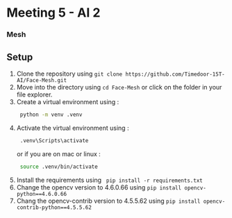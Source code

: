 # Meeting 5 - AI 2
### Mesh

## Setup
1. Clone the repository using `git clone https://github.com/Timedoor-15T-AI/Face-Mesh.git`
2. Move into the directory using `cd Face-Mesh` or click on the folder in your file explorer.
3. Create a virtual environment using :
   ```bash
    python -m venv .venv
   ```
4. Activate the virtual environment using :
   ```bash
    .venv\Scripts\activate
   ```
   or if you are on mac or linux :
   ```bash
    source .venv/bin/activate
   ```
5. Install the requirements using ` pip install -r requirements.txt`
6. Change the opencv version to 4.6.0.66 using `pip install opencv-python==4.6.0.66`
7. Chang the opencv-contrib version to 4.5.5.62 using `pip install opencv-contrib-python==4.5.5.62`